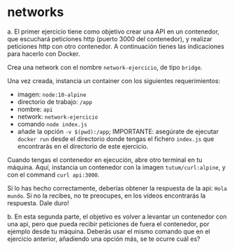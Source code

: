 # networks
a. El primer ejercicio tiene como objetivo crear una API en un contenedor, que escuchará peticiones http (puerto 3000 del contenedor), y realizar peticiones http con otro contenedor. A continuación tienes las indicaciones para hacerlo con Docker.

Crea una network con el nombre `network-ejercicio`, de tipo `bridge`.

Una vez creada, instancia un container con los siguientes requerimientos:
- imagen: `node:10-alpine`
- directorio de trabajo: `/app`
- nombre: `api`
- network: `network-ejercicio`
- comando `node index.js`
- añade la opción `-v $(pwd):/app`; IMPORTANTE: asegúrate de ejecutar `docker run` desde el directorio donde tengas el fichero `index.js` que encontrarás en el directorio de este ejercicio.

Cuando tengas el contenedor en ejecución, abre otro terminal en tu máquina. Aquí, instancia un contenedor con la imagen `tutum/curl:alpine`, y con el command `curl api:3000`.

Si lo has hecho correctamente, deberías obtener la respuesta de la api: `Hola mundo`. Si no la recibes, no te preocupes, en los vídeos encontrarás la respuesta. Dale duro!

b. En esta segunda parte, el objetivo es volver a levantar un contenedor con una api, pero que pueda recibir peticiones de fuera el contenedor, por ejemplo desde tu máquina. Deberás usar el mismo comando que en el ejercicio anterior, añadiendo una opción más, se te ocurre cuál es?